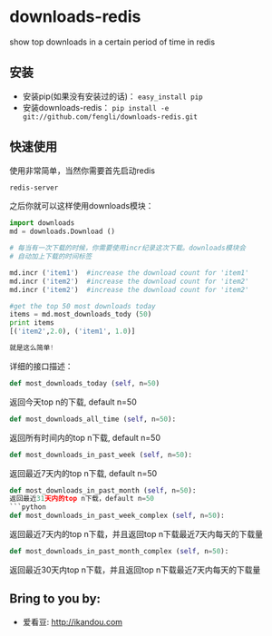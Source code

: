downloads-redis
===============

show top downloads in a certain period of time in redis

安装
--------
* 安装pip(如果没有安装过的话)： `easy_install pip`
* 安装downloads-redis： `pip install -e git://github.com/fengli/downloads-redis.git` 

快速使用
--------

使用非常简单，当然你需要首先启动redis
```bash
redis-server
```

之后你就可以这样使用downloads模块：

```python
import downloads
md = downloads.Download ()

# 每当有一次下载的时候，你需要使用incr纪录这次下载。downloads模块会
# 自动加上下载的时间标签

md.incr ('item1')  #increase the download count for 'item1'
md.incr ('item2')  #increase the download count for 'item2'
md.incr ('item2')  #increase the download count for 'item2'

#get the top 50 most downloads today
items = md.most_downloads_tody (50)
print items
[('item2',2.0), ('item1', 1.0)]

就是这么简单!
```

详细的接口描述：
```python
def most_downloads_today (self, n=50)
```
返回今天top n的下载, default n=50
```python
def most_downloads_all_time (self, n=50):
```
返回所有时间内的top n下载, default n=50
```python
def most_downloads_in_past_week (self, n=50):
```
返回最近7天内的top n下载, default n=50
```python
def most_downloads_in_past_month (self, n=50):
返回最近31天内的top n下载，default n=50
```python
def most_downloads_in_past_week_complex (self, n=50):
```
返回最近7天内的top n下载，并且返回top n下载最近7天内每天的下载量
```python
def most_downloads_in_past_month_complex (self, n=50):
```
返回最近30天内top n下载，并且返回top n下载最近7天内每天的下载量

Bring to you by:
--------------------

* 爱看豆: http://ikandou.com
